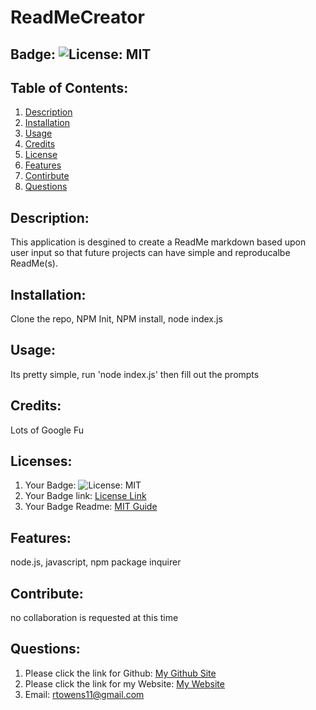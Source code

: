 # ReadMeCreator
## Badge: ![License: MIT](https://img.shields.io/badge/License-MIT-yellow.svg)
## Table of Contents:
  1. [Description](#description)
  2. [Installation](#installation)
  3. [Usage](#usage)
  4. [Credits](#credits)
  5. [License](#license)
  6. [Features](#features)
  7. [Contirbute](#contribute)
  8. [Questions](#questions)
## Description:
This application is desgined to create a ReadMe markdown based upon user input so that future projects can have simple and reproducalbe ReadMe(s).
## Installation:
Clone the repo, NPM Init, NPM install, node index.js
## Usage:
Its pretty simple, run 'node index.js' then fill out the prompts
## Credits:
Lots of Google Fu
## Licenses:
1. Your Badge: ![License: MIT](https://img.shields.io/badge/License-MIT-yellow.svg)
2. Your Badge link: <a href = "https://opensource.org/licenses/MIT">License Link</a>
3. Your Badge Readme: <a href = "https://gist.github.com/ckib16/8732561535ed766cd6b8">MIT Guide</a>
## Features:
node.js, javascript, npm package inquirer
## Contribute:
no collaboration is requested at this time
## Questions:
1. Please click the link for Github: <a href = "https://github.com/undefined">My Github Site</a>
2. Please click the link for my Website: <a href = "n/a">My Website</a>
3. Email: rtowens11@gmail.com 

